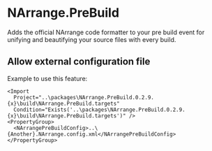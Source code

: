 # NArrange.PreBuild

Adds the official NArrange code formatter to your pre build event for unifying and beautifying your source files with every build.

## Allow external configuration file

Example to use this feature:

    <Import
	  Project="..\packages\NArrange.PreBuild.0.2.9.{x}\build\NArrange.PreBuild.targets"
	  Condition="Exists('..\packages\NArrange.PreBuild.0.2.9.{x}\build\NArrange.PreBuild.targets')" />
    <PropertyGroup>
      <NArrangePreBuildConfig>..\{Another}.NArrange.config.xml</NArrangePreBuildConfig>
    </PropertyGroup>
